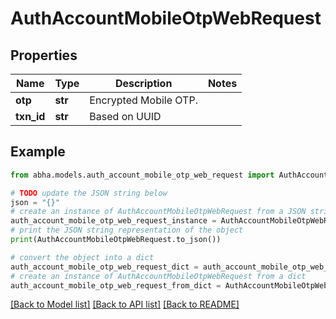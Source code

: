 # AuthAccountMobileOtpWebRequest


## Properties

Name | Type | Description | Notes
------------ | ------------- | ------------- | -------------
**otp** | **str** | Encrypted Mobile OTP. | 
**txn_id** | **str** | Based on UUID | 

## Example

```python
from abha.models.auth_account_mobile_otp_web_request import AuthAccountMobileOtpWebRequest

# TODO update the JSON string below
json = "{}"
# create an instance of AuthAccountMobileOtpWebRequest from a JSON string
auth_account_mobile_otp_web_request_instance = AuthAccountMobileOtpWebRequest.from_json(json)
# print the JSON string representation of the object
print(AuthAccountMobileOtpWebRequest.to_json())

# convert the object into a dict
auth_account_mobile_otp_web_request_dict = auth_account_mobile_otp_web_request_instance.to_dict()
# create an instance of AuthAccountMobileOtpWebRequest from a dict
auth_account_mobile_otp_web_request_from_dict = AuthAccountMobileOtpWebRequest.from_dict(auth_account_mobile_otp_web_request_dict)
```
[[Back to Model list]](../README.md#documentation-for-models) [[Back to API list]](../README.md#documentation-for-api-endpoints) [[Back to README]](../README.md)


